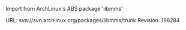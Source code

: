 Import from ArchLinux's ABS package 'libmms'

URL: svn://svn.archlinux.org/packages/libmms/trunk
Revision: 196284
